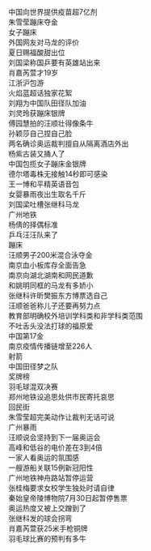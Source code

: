 中国向世界提供疫苗超7亿剂  
朱雪莹蹦床夺金  
女子蹦床  
外国网友对马龙的评价  
夏日赐福酸甜出位  
刘国梁称国乒要有英雄站出来  
肖嘉芮萱才19岁  
江浙沪包游  
火焰蓝超话独家花絮  
刘翔为中国队田径队加油  
刘灵玲获蹦床银牌  
傅园慧拍的汪顺壮得像条牛  
孙颖莎自己捏自己脸  
两名确诊奥运裁判擅自从隔离酒店外出  
杨紫古装又捅人了  
中国包揽女子蹦床金银牌  
德尔塔毒株无接触14秒即可感染  
王一博和平精英语音包  
女婴暴雨夜出生取名千斤  
刘国梁吐槽张继科马龙  
广州地铁  
杨倩的择偶标准  
乒乓汪汪队来了  
蹦床  
汪顺男子200米混合泳夺金  
南京血小板库存全面告急  
南京向湖北湖南和网民道歉  
和姚明同框的马龙有多娇小  
张继科许昕樊振东方博票选自己  
汪顺爸爸称儿子还要再努力点  
教育部明确校外培训学科类和非学科类范围  
不吐舌头没法打球的福原爱  
中国第17金  
南京疫情传播链增至226人  
射箭  
中国田径梦之队  
奖牌榜  
羽毛球混双决赛  
郑州地铁设追思处供市民寄托哀思  
回民街  
朱雪莹超完美动作让裁判无话可说  
广州暴雨  
汪顺说会坚持到下一届奥运会  
高峰和低谷的电价差在3到4倍  
一家人看奥运的氛围感  
一艘游船关联15例新冠阳性  
广州地铁神舟路站暂停运营  
张桂梅要求女校学生独处时请自律  
秦始皇帝陵博物院7月30日起暂停售票  
奥运热度又被上交蹭到了  
张继科发的球会拐弯  
肖嘉芮萱获25米手枪铜牌  
羽毛球比赛的预判有多牛  
